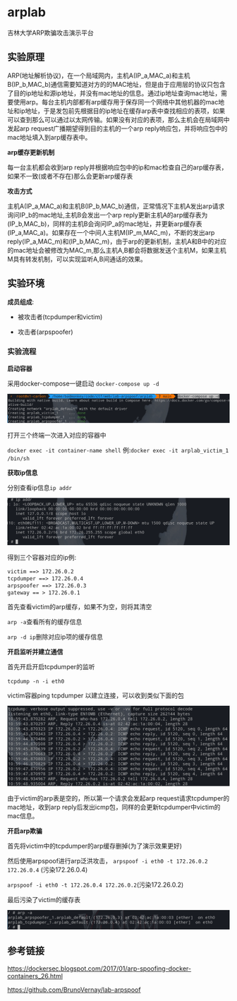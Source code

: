 # arplab

吉林大学ARP欺骗攻击演示平台

## 实验原理

ARP(地址解析协议)，在一个局域网内，主机A(IP_a,MAC_a)和主机B(IP_b,MAC_b)通信需要知道对方的的MAC地址，但是由于应用层的协议只包含了目的ip地址和源ip地址，并没有mac地址的信息。通过ip地址查询mac地址，需要使用arp。每台主机内部都有arp缓存用于保存同一个网络中其他机器的mac地址和ip地址，于是发包前先根据目的ip地址在缓存arp表中查找相应的表项，如果可以查到那么可以通过以太网传输。如果没有对应的表项，那么主机会在局域网中发起arp request广播期望得到目的主机的一个arp reply响应包，并将响应包中的mac地址填入到arp缓存表中。

**arp缓存更新机制**

每一台主机都会收到arp reply并根据响应包中的ip和mac检查自己的arp缓存表，如果不一致(或者不存在)那么会更新arp缓存表

**攻击方式**

主机A(IP_a,MAC_a)和主机B(IP_b,MAC_b)通信，正常情况下主机A发出arp请求询问IP_b的mac地址,主机B会发出一个arp reply更新主机A的arp缓存表为(IP_b,MAC_b)，同样的主机B会询问IP_a的mac地址，并更新arp缓存表(IP_a,MAC_a)。如果存在一个中间人主机M(IP_m,MAC_m)，不断的发出arp reply(IP_a,MAC_m)和(IP_b,MAC_m)，由于arp的更新机制，主机A和B中的对应的mac地址会被修改为MAC_m,那么主机A,B都会将数据发送个主机M，如果主机M具有转发机制，可以实现监听A,B间通话的效果。

## 实验环境

**成员组成**:

- 被攻击者(tcpdumper和victim)

- 攻击者(arpspoofer)

### 实验流程

**启动容器**

采用docker-compose一键启动 `docker-compose up -d`

![image-20210518184700140](img-1.png)

打开三个终端一次进入对应的容器中

`docker exec -it container-name shell` 例:`docker exec -it arplab_victim_1 /bin/sh`

**获取ip信息**

分别查看ip信息`ip addr`

![image-20210518185008497](img-2.png)

得到三个容器对应的ip例:

```text
victim ==> 172.26.0.2
tcpdumper ==> 172.26.0.4
arpspoofer ==> 172.26.0.3
gateway == > 172.26.0.1
```

首先查看victim的arp缓存，如果不为空，则将其清空

`arp -a`查看所有的缓存信息

`arp -d ip`删除对应ip项的缓存信息

**开启监听并建立通信**

首先开启开启tcpdumper的监听

`tcpdump -n -i eth0`

victim容器ping tcpdumper 以建立连接，可以收到类似下面的包

![image-20210518190011753](img-3.png)

由于victim的arp表是空的，所以第一个请求会发起arp request请求tcpdumper的mac地址，收到arp reply后发出icmp包，同样的会更新tcpdumper中victim的mac信息。

**开启arp欺骗**

首先将victim中的tcpdumper的arp缓存删掉(为了演示效果更好)

然后使用arpspoof进行arp泛洪攻击， `arpspoof -i eth0 -t 172.26.0.2 172.26.0.4` (污染172.26.0.4)

`arpspoof -i eth0 -t 172.26.0.4 172.26.0.2`(污染172.26.0.2)

最后污染了victim的缓存表

![image-20210518191319967](img-4.png)

## 参考链接

https://dockersec.blogspot.com/2017/01/arp-spoofing-docker-containers_26.html

https://github.com/BrunoVernay/lab-arpspoof